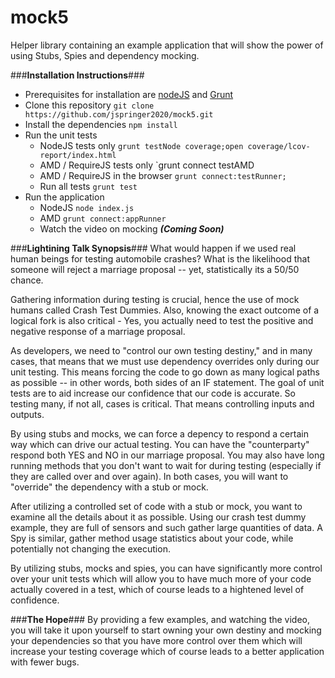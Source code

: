 mock5
=====

Helper library containing an example application that will show the power of using Stubs, Spies and dependency mocking.



###**Installation Instructions**###
* Prerequisites for installation are [nodeJS](http://nodejs.org/download/) and [Grunt](http://gruntjs.com/getting-started)
* Clone this repository `git clone https://github.com/jspringer2020/mock5.git`
* Install the dependencies `npm install`
* Run the unit tests
  * NodeJS tests only `grunt testNode coverage;open coverage/lcov-report/index.html`
  * AMD / RequireJS tests only `grunt connect testAMD
  * AMD / RequireJS in the browser `grunt connect:testRunner;`
  * Run all tests `grunt test`
* Run the application
  * NodeJS `node index.js`
  * AMD `grunt connect:appRunner`
  * Watch the video on mocking ***(Coming Soon)***


###**Lightining Talk Synopsis**###
What would happen if we used real human beings for testing automobile crashes? What is the likelihood that someone
will reject a marriage proposal -- yet, statistically its a 50/50 chance. 

Gathering information during testing is crucial, hence the use of mock humans called Crash Test Dummies. Also, knowing
the exact outcome of a logical fork is also critical - Yes, you actually need to test the positive and negative response 
of a marriage proposal.

As developers, we need to "control our own testing destiny," and in many cases, that means that we must use dependency overrides
only during our unit testing. This means forcing the code to go down as many logical paths as possible -- in other words, both 
sides of an IF statement. The goal of unit tests are to aid increase our confidence that our code is accurate. So testing many, 
if not all, cases is critical. That means controlling inputs and outputs.

By using stubs and mocks, we can force a depency to respond a certain way which can drive our actual testing. You can have the 
"counterparty" respond both YES and NO in our marriage proposal. You may also have long running methods that you don't want
to wait for during testing (especially if they are called over and over again). In both cases, you will want to "override" 
the dependency with a stub or mock.

After utilizing a controlled set of code with a stub or mock, you want to examine all the details about it as possible. Using
our crash test dummy example, they are full of sensors and such gather large quantities of data. A Spy is similar, gather method
usage statistics about your code, while potentially not changing the execution.

By utilizing stubs, mocks and spies, you can have significantly more control over your unit tests which will allow you to have
much more of your code actually covered in a test, which of course leads to a hightened level of confidence.

###**The Hope**###
By providing a few examples, and watching the video, you will take it upon yourself to start owning your own destiny and 
mocking your dependencies so that you have more control over them which will increase your testing coverage which of course
leads to a better application with fewer bugs.
